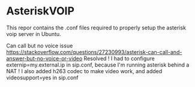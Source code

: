 # AsteriskVOIP

This repor contains the .conf files required to properly setup the asterisk voip server in Ubuntu.

Can call but no voice issue
https://stackoverflow.com/questions/27230993/asterisk-can-call-and-answer-but-no-voice-or-video
Resolved ! I had to configure externip=my.external.ip in sip.conf, because I'm running asterisk behind a NAT !
I also added h263 codec to make video work, and added videosupport=yes in sip.conf
